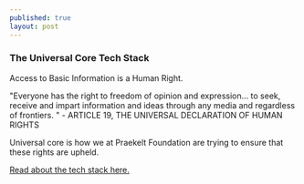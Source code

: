 ```yaml
---
published: true
layout: post
---
```



### The Universal Core Tech Stack

Access to Basic Information is a Human Right. 

"Everyone has the right to freedom of opinion and expression... to seek, receive and impart information and ideas through any media and regardless of frontiers.
" -  ARTICLE 19, THE UNIVERSAL DECLARATION OF HUMAN RIGHTS

Universal core is how we at Praekelt Foundation are trying to ensure that these rights are upheld. 


[Read about the tech stack here.](http://docs.unicore.io/the-stack.html)

